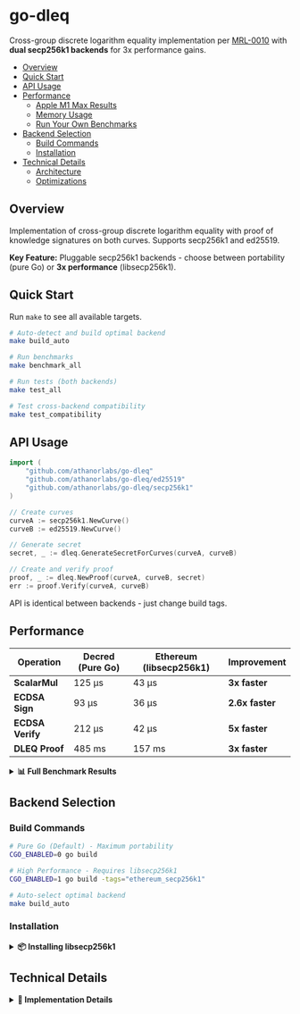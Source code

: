 # go-dleq <!-- omit in toc -->

Cross-group discrete logarithm equality implementation per [MRL-0010](https://www.getmonero.org/resources/research-lab/pubs/MRL-0010.pdf) with **dual secp256k1 backends** for 3x performance gains.

- [Overview](#overview)
- [Quick Start](#quick-start)
- [API Usage](#api-usage)
- [Performance](#performance)
  - [Apple M1 Max Results](#apple-m1-max-results)
  - [Memory Usage](#memory-usage)
  - [Run Your Own Benchmarks](#run-your-own-benchmarks)
- [Backend Selection](#backend-selection)
  - [Build Commands](#build-commands)
  - [Installation](#installation)
- [Technical Details](#technical-details)
  - [Architecture](#architecture)
  - [Optimizations](#optimizations)

## Overview

Implementation of cross-group discrete logarithm equality with proof of knowledge signatures on both curves. Supports secp256k1 and ed25519.

**Key Feature:** Pluggable secp256k1 backends - choose between portability (pure Go) or **3x performance** (libsecp256k1).

## Quick Start

Run `make` to see all available targets.

```bash
# Auto-detect and build optimal backend
make build_auto

# Run benchmarks
make benchmark_all

# Run tests (both backends)
make test_all

# Test cross-backend compatibility
make test_compatibility
```

## API Usage

```go
import (
    "github.com/athanorlabs/go-dleq"
    "github.com/athanorlabs/go-dleq/ed25519"
    "github.com/athanorlabs/go-dleq/secp256k1"
)

// Create curves
curveA := secp256k1.NewCurve()
curveB := ed25519.NewCurve()

// Generate secret
secret, _ := dleq.GenerateSecretForCurves(curveA, curveB)

// Create and verify proof
proof, _ := dleq.NewProof(curveA, curveB, secret)
err := proof.Verify(curveA, curveB)
```

API is identical between backends - just change build tags.

## Performance

| Operation        | Decred (Pure Go) | Ethereum (libsecp256k1) | **Improvement** |
| ---------------- | ---------------- | ----------------------- | --------------- |
| **ScalarMul**    | 125 μs           | 43 μs                   | **3x faster**   |
| **ECDSA Sign**   | 93 μs            | 36 μs                   | **2.6x faster** |
| **ECDSA Verify** | 212 μs           | 42 μs                   | **5x faster**   |
| **DLEQ Proof**   | 485 ms           | 157 ms                  | **3x faster**   |

<details>
<summary><b>📊 Full Benchmark Results</b></summary>

### Apple M1 Max Results

| Operation               | Decred | Ethereum | Improvement |
| ----------------------- | ------ | -------- | ----------- |
| ScalarBaseMul           | 36 μs  | 43 μs    | Similar     |
| ScalarMul               | 125 μs | 43 μs    | 3.0x faster |
| Sign                    | 93 μs  | 36 μs    | 2.6x faster |
| Verify                  | 212 μs | 42 μs    | 5.0x faster |
| DLEQ Proof Generation   | 485 ms | 157 ms   | 3.1x faster |
| DLEQ Proof Verification | 413 ms | 131 ms   | 3.2x faster |
| Parallel ScalarMul      | 18 μs  | 6 μs     | 3.0x faster |

### Memory Usage

- **Decred:** 136 B/op, 2 allocations
- **Ethereum:** 328 B/op, 8 allocations (optimized with sync.Pool)

### Run Your Own Benchmarks

```bash
make benchmark_all              # Full comparison
go run cmd/benchmark/main.go -compare -duration=10s
```

</details>

## Backend Selection

### Build Commands

```bash
# Pure Go (Default) - Maximum portability
CGO_ENABLED=0 go build

# High Performance - Requires libsecp256k1
CGO_ENABLED=1 go build -tags="ethereum_secp256k1"

# Auto-select optimal backend
make build_auto
```

### Installation

<details>
<summary><b>📦 Installing libsecp256k1</b></summary>

**macOS:**

```bash
brew install libsecp256k1
```

**Ubuntu/Debian:**

```bash
sudo apt install libsecp256k1-dev
```

**Alpine:**

```bash
apk add libsecp256k1-dev
```

</details>

## Technical Details

<details>
<summary><b>🔧 Implementation Details</b></summary>

### Architecture

- **Backend selection:** Build-time via tags (not runtime)
- **Files:**
  - `secp256k1/curve_decred.go` - Pure Go implementation
  - `secp256k1/curve_ethereum.go` - libsecp256k1 wrapper (build tag: `ethereum_secp256k1`)
  - `secp256k1/curve_ethereum_pooling.go` - Memory optimization pools for Ethereum backend

### Optimizations

The Ethereum backend replaces critical operations:

| Decred (Pure Go)                   | Ethereum (libsecp256k1)              |
| ---------------------------------- | ------------------------------------ |
| `secp256k1.ScalarMultNonConst`     | `ethsecp256k1.S256().ScalarMult`     |
| `secp256k1.ScalarBaseMultNonConst` | `ethsecp256k1.S256().ScalarBaseMult` |
| `ecdsa.SignASN1`                   | `ethsecp256k1.Sign`                  |
| `ecdsa.VerifyASN1`                 | `ethsecp256k1.VerifySignature`       |

</details>
